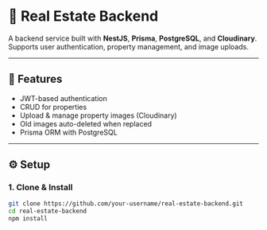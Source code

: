 # 🏡 Real Estate Backend

A backend service built with **NestJS**, **Prisma**, **PostgreSQL**, and **Cloudinary**.  
Supports user authentication, property management, and image uploads.

---

## 🚀 Features

- JWT-based authentication
- CRUD for properties
- Upload & manage property images (Cloudinary)
- Old images auto-deleted when replaced
- Prisma ORM with PostgreSQL

---

## ⚙️ Setup

### 1. Clone & Install

```bash
git clone https://github.com/your-username/real-estate-backend.git
cd real-estate-backend
npm install
```
